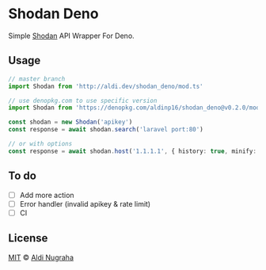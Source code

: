 # Shodan Deno
Simple [Shodan](https://developer.shodan.io/api) API Wrapper For Deno.
## Usage
```typescript
// master branch
import Shodan from 'http://aldi.dev/shodan_deno/mod.ts'

// use denopkg.com to use specific version
import Shodan from 'https://denopkg.com/aldinp16/shodan_deno@v0.2.0/mod.ts'

const shodan = new Shodan('apikey')
const response = await shodan.search('laravel port:80')

// or with options
const response = await shodan.host('1.1.1.1', { history: true, minify: true })
```
## To do
* [ ] Add more action
* [ ] Error handler (invalid apikey & rate limit)
* [ ] CI
## License
[MIT](https://git.io/JfRST) © [Aldi Nugraha](https://github.com/aldinp16)
